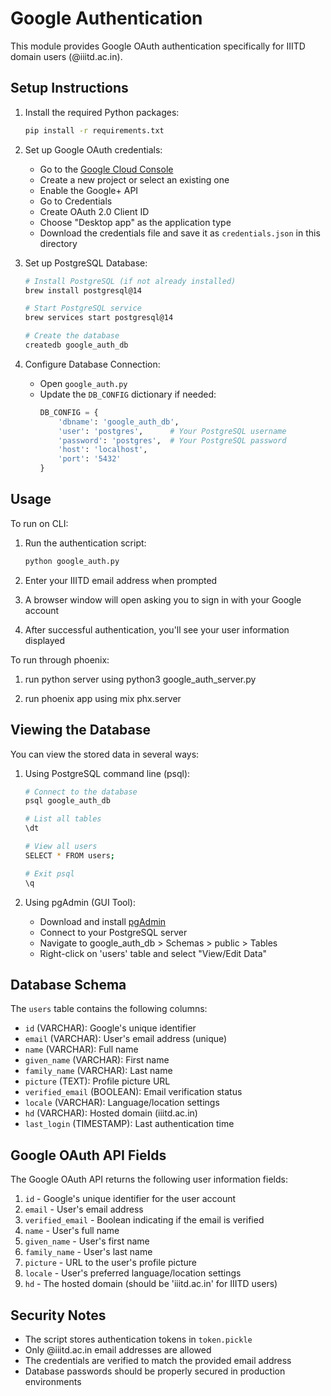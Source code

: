 # Google Authentication

This module provides Google OAuth authentication specifically for IIITD domain users (@iiitd.ac.in).

## Setup Instructions

1. Install the required Python packages:
   ```bash
   pip install -r requirements.txt
   ```

2. Set up Google OAuth credentials:
   - Go to the [Google Cloud Console](https://console.cloud.google.com/)
   - Create a new project or select an existing one
   - Enable the Google+ API
   - Go to Credentials
   - Create OAuth 2.0 Client ID
   - Choose "Desktop app" as the application type
   - Download the credentials file and save it as `credentials.json` in this directory

3. Set up PostgreSQL Database:
   ```bash
   # Install PostgreSQL (if not already installed)
   brew install postgresql@14

   # Start PostgreSQL service
   brew services start postgresql@14

   # Create the database
   createdb google_auth_db
   ```

4. Configure Database Connection:
   - Open `google_auth.py`
   - Update the `DB_CONFIG` dictionary if needed:
     ```python
     DB_CONFIG = {
         'dbname': 'google_auth_db',
         'user': 'postgres',      # Your PostgreSQL username
         'password': 'postgres',  # Your PostgreSQL password
         'host': 'localhost',
         'port': '5432'
     }
     ```

## Usage

To run on CLI:
1. Run the authentication script:
   ```bash
   python google_auth.py
   ```

2. Enter your IIITD email address when prompted

3. A browser window will open asking you to sign in with your Google account

4. After successful authentication, you'll see your user information displayed

To run through phoenix:
1. run python server using python3 google_auth_server.py

2. run phoenix app using mix phx.server

## Viewing the Database

You can view the stored data in several ways:

1. Using PostgreSQL command line (psql):
   ```bash
   # Connect to the database
   psql google_auth_db

   # List all tables
   \dt

   # View all users
   SELECT * FROM users;

   # Exit psql
   \q
   ```

2. Using pgAdmin (GUI Tool):
   - Download and install [pgAdmin](https://www.pgadmin.org/download/)
   - Connect to your PostgreSQL server
   - Navigate to google_auth_db > Schemas > public > Tables
   - Right-click on 'users' table and select "View/Edit Data"

## Database Schema

The `users` table contains the following columns:
- `id` (VARCHAR): Google's unique identifier
- `email` (VARCHAR): User's email address (unique)
- `name` (VARCHAR): Full name
- `given_name` (VARCHAR): First name
- `family_name` (VARCHAR): Last name
- `picture` (TEXT): Profile picture URL
- `verified_email` (BOOLEAN): Email verification status
- `locale` (VARCHAR): Language/location settings
- `hd` (VARCHAR): Hosted domain (iiitd.ac.in)
- `last_login` (TIMESTAMP): Last authentication time

## Google OAuth API Fields

The Google OAuth API returns the following user information fields:

1. `id` - Google's unique identifier for the user account
2. `email` - User's email address
3. `verified_email` - Boolean indicating if the email is verified
4. `name` - User's full name
5. `given_name` - User's first name
6. `family_name` - User's last name
7. `picture` - URL to the user's profile picture
8. `locale` - User's preferred language/location settings
9. `hd` - The hosted domain (should be 'iiitd.ac.in' for IIITD users)

## Security Notes

- The script stores authentication tokens in `token.pickle`
- Only @iiitd.ac.in email addresses are allowed
- The credentials are verified to match the provided email address
- Database passwords should be properly secured in production environments
